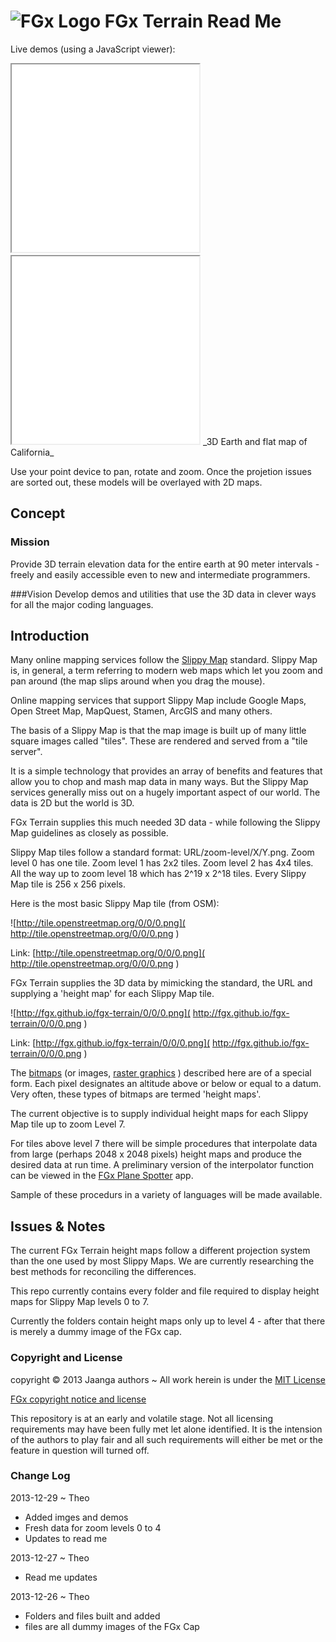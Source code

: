 ![FGx Logo]( http://fgx.github.io/images/fgx-cap-40x30.png) FGx Terrain Read Me
==============================================================================

Live demos (using a JavaScript viewer):

<iframe src=3d-globe.html height=300 >
<a href=3d-globe.html><img src=images/3d-globe.png></a>
</iframe>

<iframe src=3d-flatland.html height=300 >
<a href=3d-flatland.html><img src=images/3d-flatland.png></a>
</iframe>
_3D Earth and flat map of California_

 Use your point device to pan, rotate and zoom. Once the projetion issues are sorted out, these models will be overlayed with 2D maps.

## Concept
### Mission
Provide 3D terrain elevation data for the entire earth at 90 meter intervals - freely and easily accessible even to new and intermediate programmers.

###Vision
Develop demos and utilities that use the 3D data in clever ways for all the major coding languages.


## Introduction
Many online mapping services follow the [Slippy Map]( http://wiki.openstreetmap.org/wiki/Slippy_Map ) standard. 
Slippy Map is, in general, a term referring to modern web maps which let you zoom and pan around (the map slips around when you drag the mouse).

Online mapping services that support Slippy Map include Google Maps, Open Street Map, MapQuest, Stamen, ArcGIS and many others.

The basis of a Slippy Map is that the map image is built up of many little square images called "tiles". These are rendered and served from a "tile server".

It is a simple technology that provides an array of benefits and features that allow you to chop and mash map data in many ways. 
But the Slippy Map services generally miss out on a hugely important aspect of our world. The data is 2D but the world is 3D.

FGx Terrain supplies this much needed 3D data - while following the Slippy Map guidelines as closely as possible.

Slippy Map tiles follow a standard format: URL/zoom-level/X/Y.png. Zoom level 0 has one tile. Zoom level 1 has 2x2 tiles. Zoom level 2 has 4x4 tiles. 
All the way up to zoom level 18 which has 2^19 x 2^18 tiles. Every Slippy Map tile is 256 x 256 pixels.

Here is the most basic Slippy Map tile (from OSM):

![http://tile.openstreetmap.org/0/0/0.png]( http://tile.openstreetmap.org/0/0/0.png )

Link: [http://tile.openstreetmap.org/0/0/0.png]( http://tile.openstreetmap.org/0/0/0.png ) 

FGx Terrain supplies the 3D data by mimicking the standard, the URL and supplying a 'height map' for each Slippy Map tile.

![http://fgx.github.io/fgx-terrain/0/0/0.png]( http://fgx.github.io/fgx-terrain/0/0/0.png ) 

Link: [http://fgx.github.io/fgx-terrain/0/0/0.png]( http://fgx.github.io/fgx-terrain/0/0/0.png ) 

The [bitmaps]( http://en.wikipedia.org/wiki/Bitmap ) (or images, [raster graphics]( http://en.wikipedia.org/wiki/Raster_graphics ) ) described here are of a special form.
Each pixel designates an altitude above or below or equal to a datum. Very often, these types of bitmaps are termed 'height maps'.

The current objective is to supply individual height maps for each Slippy Map tile up to zoom Level 7.

For tiles above level 7 there will be simple procedures that interpolate data from large (perhaps 2048 x 2048 pixels) height maps and produce the desired data at run time.
A preliminary version of the interpolator function can be viewed in the [FGx Plane Spotter]( https://github.com/fgx/fgx-plane-spotter/ ) app.

Sample of these procedurs in a variety of languages will be made available.


## Issues & Notes

The current FGx Terrain height maps follow a different projection system than the one used by most Slippy Maps.  We are currently researching the best methods for reconciling the differences. 

This repo currently contains every folder and file required to display height maps for Slippy Map levels 0 to 7.

Currently the folders contain height maps only up to level 4 - after that there is merely a dummy image of the FGx cap.


### Copyright and License
copyright &copy; 2013 Jaanga authors ~ All work herein is under the [MIT License](http://jaanga.github.io/libs/jaanga-copyright-and-mit-license.md)

[FGx copyright notice and license]( https://github.com/fgx/fgx.github.io/blob/master/fgx-copyright-notice-and-license.md )

This repository is at an early and volatile stage. Not all licensing requirements may have been fully met let alone identified. It is the intension of the authors to play fair and all such requirements will either be met or the feature in question will turned off.

### Change Log

2013-12-29 ~ Theo

* Added imges and demos
* Fresh data for zoom levels 0 to 4
* Updates to read me

2013-12-27 ~ Theo

* Read me updates

2013-12-26 ~ Theo

* Folders and files built and added
* files are all dummy images of the FGx Cap

